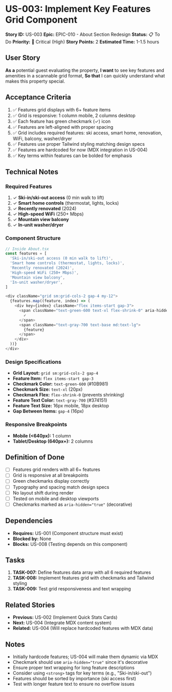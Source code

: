 # US-003: Implement Key Features Grid Component

**Story ID:** US-003
**Epic:** EPIC-010 - About Section Redesign
**Status:** 📋 To Do
**Priority:** 🔴 Critical (High)
**Story Points:** 2
**Estimated Time:** 1-1.5 hours

## User Story

**As a** potential guest evaluating the property,
**I want** to see key features and amenities in a scannable grid format,
**So that** I can quickly understand what makes this property special.

## Acceptance Criteria

1. ✅ Features grid displays with 6+ feature items
2. ✅ Grid is responsive: 1 column mobile, 2 columns desktop
3. ✅ Each feature has green checkmark (✓) icon
4. ✅ Features are left-aligned with proper spacing
5. ✅ Grid includes required features: ski access, smart home, renovation, WiFi, balcony, washer/dryer
6. ✅ Features use proper Tailwind styling matching design specs
7. ✅ Features are hardcoded for now (MDX integration in US-004)
8. ✅ Key terms within features can be bolded for emphasis

## Technical Notes

### Required Features
1. ✓ **Ski-in/ski-out access** (0 min walk to lift)
2. ✓ **Smart home controls** (thermostat, lights, locks)
3. ✓ **Recently renovated** (2024)
4. ✓ **High-speed WiFi** (250+ Mbps)
5. ✓ **Mountain view balcony**
6. ✓ **In-unit washer/dryer**

### Component Structure
```typescript
// Inside About.tsx
const features = [
  'Ski-in/ski-out access (0 min walk to lift)',
  'Smart home controls (thermostat, lights, locks)',
  'Recently renovated (2024)',
  'High-speed WiFi (250+ Mbps)',
  'Mountain view balcony',
  'In-unit washer/dryer',
]

<div className="grid sm:grid-cols-2 gap-4 my-12">
  {features.map((feature, index) => (
    <div key={index} className="flex items-start gap-3">
      <span className="text-green-600 text-xl flex-shrink-0" aria-hidden="true">
        ✓
      </span>
      <span className="text-gray-700 text-base md:text-lg">
        {feature}
      </span>
    </div>
  ))}
</div>
```

### Design Specifications
- **Grid Layout:** `grid sm:grid-cols-2 gap-4`
- **Feature Item:** `flex items-start gap-3`
- **Checkmark Color:** `text-green-600` (#10B981)
- **Checkmark Size:** `text-xl` (20px)
- **Checkmark Flex:** `flex-shrink-0` (prevents shrinking)
- **Feature Text Color:** `text-gray-700` (#374151)
- **Feature Text Size:** 16px mobile, 18px desktop
- **Gap Between Items:** `gap-4` (16px)

### Responsive Breakpoints
- **Mobile (<640px):** 1 column
- **Tablet/Desktop (640px+):** 2 columns

## Definition of Done

- [ ] Features grid renders with all 6+ features
- [ ] Grid is responsive at all breakpoints
- [ ] Green checkmarks display correctly
- [ ] Typography and spacing match design specs
- [ ] No layout shift during render
- [ ] Tested on mobile and desktop viewports
- [ ] Checkmarks marked as `aria-hidden="true"` (decorative)

## Dependencies

- **Requires:** US-001 (Component structure must exist)
- **Blocked by:** None
- **Blocks:** US-008 (Testing depends on this component)

## Tasks

1. **TASK-007:** Define features data array with all 6 required features
2. **TASK-008:** Implement features grid with checkmarks and Tailwind styling
3. **TASK-009:** Test grid responsiveness and text wrapping

## Related Stories

- **Previous:** US-002 (Implement Quick Stats Cards)
- **Next:** US-004 (Integrate MDX content system)
- **Related:** US-004 (Will replace hardcoded features with MDX data)

## Notes

- Initially hardcode features; US-004 will make them dynamic via MDX
- Checkmark should use `aria-hidden="true"` since it's decorative
- Ensure proper text wrapping for long feature descriptions
- Consider using `<strong>` tags for key terms (e.g., "Ski-in/ski-out")
- Features should be sorted by importance (ski access first)
- Test with longer feature text to ensure no overflow issues
